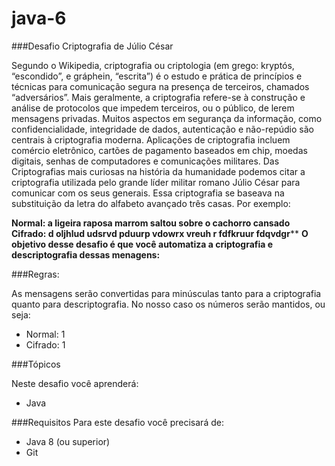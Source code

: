 # java-6
###Desafio Criptografia de Júlio César

Segundo o Wikipedia, criptografia ou criptologia (em grego: kryptós, “escondido”, e gráphein, “escrita”) é o estudo e prática de princípios e técnicas para comunicação segura na presença de terceiros, chamados “adversários”. 
Mais geralmente, a criptografia refere-se à construção e análise de protocolos que impedem terceiros, ou o público, de lerem mensagens privadas. Muitos aspectos em segurança da informação, como confidencialidade, integridade de dados, autenticação e não-repúdio são centrais à criptografia moderna. 
Aplicações de criptografia incluem comércio eletrônico, cartões de pagamento baseados em chip, moedas digitais, senhas de computadores e comunicações militares. 
Das Criptografias mais curiosas na história da humanidade podemos citar a criptografia utilizada pelo grande líder militar romano Júlio César para comunicar com os seus generais. Essa criptografia se baseava na substituição da letra do alfabeto avançado três casas. Por exemplo:

**Normal: a ligeira raposa marrom saltou sobre o cachorro cansado**
**Cifrado: d oljhlud udsrvd pduurp vdowrx vreuh r fdfkruur fdqvdgr****
**O objetivo desse desafio é que você automatiza a criptografia e descriptografia dessas menagens:**

###Regras:

As mensagens serão convertidas para minúsculas tanto para a criptografia quanto para descriptografia.
No nosso caso os números serão mantidos, ou seja:
* Normal: 1
* Cifrado: 1

###Tópicos

Neste desafio você aprenderá:

* Java

###Requisitos
Para este desafio você precisará de:

* Java 8 (ou superior)
* Git
